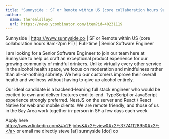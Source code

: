 ```yaml
---
title: "Sunnyside : SF or Remote within US (core collaboration hours 9am-2pm PT)"
author:
  name: therealslloyd
  url: https://news.ycombinator.com/item?id=40231119
---
```

Sunnyside | <a href="https:&#x2F;&#x2F;www.sunnyside.co" rel="nofollow">https:&#x2F;&#x2F;www.sunnyside.co</a> | SF or Remote within US (core collaboration hours 9am-2pm PT) | Full-time | Senior Software Engineer

I am looking for a Senior Software Engineer to join our team here at Sunnyside to help us craft an exceptional product experience for our growing community of mindful drinkers. Unlike virtually every other service in the alcohol health space, we focus on moderation and mindfulness rather than all-or-nothing sobriety. We help our customers improve their overall health and wellness without having to give up alcohol entirely.

Our ideal candidate is a backend-leaning full stack engineer who would be excited to own and deliver features end-to-end. TypeScript or JavaScript experience strongly preferred. NestJS on the server and React &#x2F; React Native for web and mobile clients. We are remote friendly, and those of us in the Bay Area work together in-person in SF a few days each week.

Apply here <a href="https:&#x2F;&#x2F;www.linkedin.com&#x2F;jobs&#x2F;view&#x2F;3774112895&#x2F;" rel="nofollow">https:&#x2F;&#x2F;www.linkedin.com&#x2F;jobs&#x2F;view&#x2F;3774112895&#x2F;</a> or email me directly steve [at] sunnyside [dot] co
